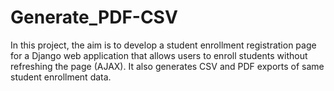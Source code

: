 # Generate_PDF-CSV
In this project, the aim is to develop a student enrollment registration page for a Django web application that allows users to enroll students without refreshing the page (AJAX). It also generates CSV and PDF exports of same student enrollment data.
